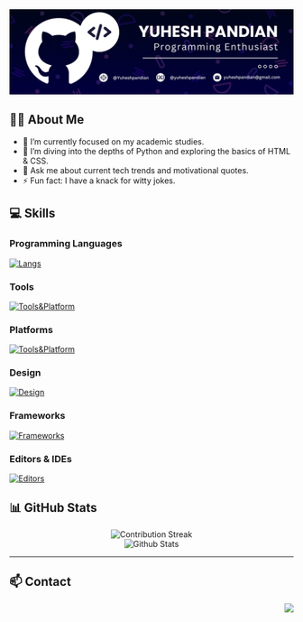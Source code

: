 <div align="center">
  <img src="Github_Profile_Banner.png" alt="Profile Banner">
</div>

## 🤘🏻 About Me

- 🔭 I’m currently focused on my academic studies.
- 🌱 I’m diving into the depths of Python and exploring the basics of HTML & CSS.
- 💬 Ask me about current tech trends and motivational quotes.
- ⚡ Fun fact: I have a knack for witty jokes.

## 💻 Skills

### Programming Languages
[![Langs](https://skillicons.dev/icons?i=py,html,css,md)](https://skillicons.dev)

### Tools
[![Tools&Platform](https://skillicons.dev/icons?i=git,notion)](https://skillicons.dev)

### Platforms
[![Tools&Platform](https://skillicons.dev/icons?i=github,netlify,replit,codepen,devto)](https://skillicons.dev)

### Design
[![Design](https://skillicons.dev/icons?i=figma)](https://skillicons.dev)

### Frameworks
[![Frameworks](https://skillicons.dev/icons?i=flask)](https://skillicons.dev)

### Editors & IDEs
[![Editors](https://skillicons.dev/icons?i=vscode,pycharm,sublime)](https://skillicons.dev)

## 📊 GitHub Stats

<div align="center">
  
  ![Contribution Streak](https://github-readme-streak-stats.herokuapp.com/?user=YuheshPandian&theme=tokyonight&hide_border=true)<br/>
  ![Github Stats](https://github-readme-stats.vercel.app/api?username=YuheshPandian&theme=tokyonight&hide_border=true&include_all_commits=true&count_private=true)<br/>
  
</div>

  
<hr>

## 📫 Contact



<img align="right" src="https://komarev.com/ghpvc/?username=YuheshPandian&style=flat&color=1a1a5f&abbreviated=true" height="23px">
